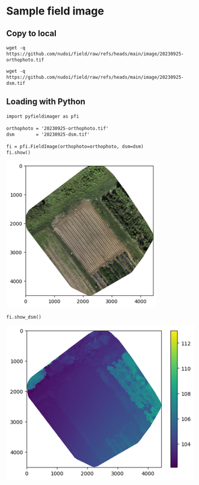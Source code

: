 # Sample field image

## Copy to local

```
wget -q https://github.com/nudoi/field/raw/refs/heads/main/image/20230925-orthophoto.tif
```

```
wget -q https://github.com/nudoi/field/raw/refs/heads/main/image/20230925-dsm.tif
```

## Loading with Python

```
import pyfieldimager as pfi

orthophoto = '20230925-orthophoto.tif'
dsm        = '20230925-dsm.tif'

fi = pfi.FieldImage(orthophoto=orthophoto, dsm=dsm)
fi.show()
```

<img src="https://github.com/nudoi/field/raw/refs/heads/main/image/readme/20230925-orthophoto.png" width="400">

```
fi.show_dsm()
```

<img src="https://github.com/nudoi/field/raw/refs/heads/main/image/readme/20230925-dsm.png" width="500">
